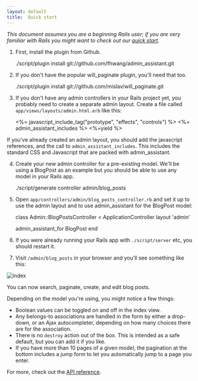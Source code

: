 ```yaml
---
layout: default
title:  Quick start
---
```


*This document assumes you are a beginning Rails user; if you are very familiar with Rails you might want to check out our [quick start](/quick_start.html).*

1) First, install the plugin from Github.

    ./script/plugin install git://github.com/fhwang/admin_assistant.git

2) If you don't have the popular will\_paginate plugin, you'll need that too.

    ./script/plugin install git://github.com/mislav/will_paginate.git

3) If you don't have any admin controllers in your Rails project yet, you probably need to create a separate admin layout. Create a file called `app/views/layouts/admin.html.erb` like this:

    <html>
      <head>
        <%= javascript_include_tag("prototype", "effects", "controls") %>
        <%= admin_assistant_includes %>
      </head>
      <body>
        <%=yield %>
      </body>
    </html>
    
If you've already created an admin layout, you should add the javascript references, and the call to `admin_assistant_includes`. This includes the standard CSS and Javascript that are packed with admin\_assistant.
    
4) Create your new admin controller for a pre-existing model. We'll be using a BlogPost as an example but you should be able to use any model in your Rails app.

    ./script/generate controller admin/blog_posts
    
5) Open `app/controllers/admin/blog_posts_controller.rb` and set it up to use the admin layout and to use admin\_assistant for the BlogPost model:

    class Admin::BlogPostsController < ApplicationController
      layout 'admin'

      admin_assistant_for BlogPost
    end

6) If you were already running your Rails app with `./script/server` etc, you should restart it.

7) Visit `/admin/blog_posts` in your browser and you'll see something like this:

![index](./img/blog_posts-index.png)

You can now search, paginate, create, and edit blog posts.

Depending on the model you're using, you might notice a few things:

* Boolean values can be toggled on and off in the index view.
* Any belongs-to associations are handled in the form by either a drop-down, or an Ajax autocompleter, depending on how many choices there are for the association.
* There is no `destroy` action out of the box. This is intended as a safe default, but you can add it if you like.
* If you have more than 10 pages of a given model, the pagination at the bottom includes a jump form to let you automatically jump to a page you enter.

For more, check out the [API reference](./api/).

